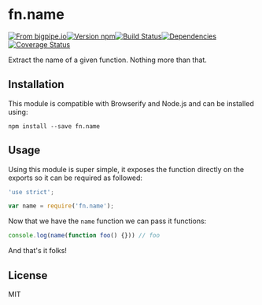 # fn.name

[![From bigpipe.io][from]](http://bigpipe.io)[![Version npm][version]](http://browsenpm.org/package/fn.name)[![Build Status][build]](https://travis-ci.org/bigpipe/fn.name)[![Dependencies][david]](https://david-dm.org/bigpipe/fn.name)[![Coverage Status][cover]](https://coveralls.io/r/bigpipe/fn.name?branch=master)

[from]: https://img.shields.io/badge/from-bigpipe.io-9d8dff.svg?style=flat-square
[version]: http://img.shields.io/npm/v/fn.name.svg?style=flat-square
[build]: http://img.shields.io/travis/bigpipe/fn.name/master.svg?style=flat-square
[david]: https://img.shields.io/david/bigpipe/fn.name.svg?style=flat-square
[cover]: http://img.shields.io/coveralls/bigpipe/fn.name/master.svg?style=flat-square

Extract the name of a given function. Nothing more than that.

## Installation 

This module is compatible with Browserify and Node.js and can be installed
using:

```
npm install --save fn.name
```

## Usage

Using this module is super simple, it exposes the function directly on the
exports so it can be required as followed:

```js
'use strict';

var name = require('fn.name');
```

Now that we have the `name` function we can pass it functions:

```js
console.log(name(function foo() {})) // foo
```

And that's it folks!

## License

MIT

